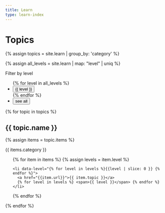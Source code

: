 ```yaml
---
title: Learn
type: learn-index
---
```


# Topics

{% assign topics = site.learn | group_by: 'category' %}

{% assign all_levels = site.learn | map: "level" | uniq %}

<p class="filter-list-label">Filter by level</p>
<ul class="filter-list">
{% for level in all_levels %}
  <li><button type="button" data-controls="{{ level | slice: 0 }}" class="u-button-reset js-filter-toggle">{{ level }}</button></li>
{% endfor %}
  <li><button type="button" data-controls="reset" class="u-button-reset js-filter-toggle">see all</button></li>
</ul>

{% for topic in topics %}
  <h2>{{ topic.name }}</h2>

  {% assign items = topic.items %}

  {{ items.category }}
  <ul>
  {% for item in items  %}
    {% assign levels = item.level %}

    <li data-level="{% for level in levels %}{{level | slice: 0 }} {% endfor %}">
      <a href="{{item.url}}">{{ item.topic }}</a>
      {% for level in levels %} <span>{{ level }}</span> {% endfor %} 
    </li>

  {% endfor %}
  </ul>
{% endfor %}
